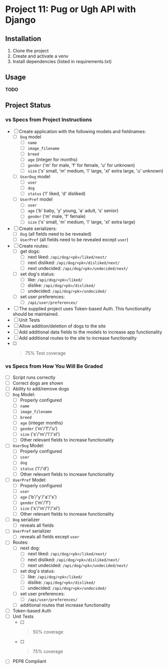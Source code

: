 Project 11: Pug or Ugh API with Django
======================================

Installation
------------
1. Clone the project
2. Create and activate a venv
3. Install dependencies (listed in requirements.txt)

Usage
-----
**TODO**

Project Status
--------------
### vs Specs from Project Instructions ###
- [ ] Create application with the following models and fieldnames:
  - [ ] `Dog` model
    - [ ] `name`
    - [ ] `image_filename`
    - [ ] `breed`
    - [ ] `age` (integer for months)
    - [ ] `gender` ('m' for male, 'f' for female, 'u' for unknown)
    - [ ] `size` ('s' small, 'm' medium, 'l' large, 'xl' extra large,
          'u' unknown)
  - [ ] `UserDog` model
    - [ ] `user`
    - [ ] `dog`
    - [ ] `status` ('l' liked, 'd' disliked)
  - [ ] `UserPref` model
    - [ ] `user`
    - [ ] `age` ('b' baby, 'y' young, 'a' adult, 's' senior)
    - [ ] `gender` ('m' male, 'f' female)
    - [ ] `size` ('s' small, 'm' medium, 'l' large, 'xl' extra large)
- [ ] Create serializers:
  - [ ] `Dog` (all fields need to be revealed)
  - [ ] `UserPref` (all fields need to be revealed except `user`)
- [ ] Create routes:
  - [ ] get dogs:
    - [ ] next liked: `/api/dog/<pk>/liked/next/`
    - [ ] next disliked: `/api/dog/<pk>/disliked/next/`
    - [ ] next undecided: `/api/dog/<pk>/undecided/next/`
  - [ ] set dog's status:
    - [ ] like: `/api/dog/<pk>/liked/`
    - [ ] dislike: `/api/dog/<pk>/disliked/`
    - [ ] undecided: `/api/dog/<pk>/undecided/`
  - [ ] set user preferences:
    - [ ] `/api/user/preferences/`
- [ ] The supplied project uses Token-based Auth. This functionality should be
      maintained.
- [ ] Unit Tests
- [ ] Allow addition/deletion of dogs to the site
- [ ] Add additional data fields to the models to increase app functionality
- [ ] Add additional routes to the site to increase functionality
- [ ] >75% Test coverage

### vs Specs from How You Will Be Graded ###
- [ ] Script runs correctly
- [ ] Correct dogs are shown
- [ ] Ability to add/remove dogs
- [ ] `Dog` Model:
  - [ ] Properly configured
  - [ ] `name`
  - [ ] `image_filename`
  - [ ] `breed`
  - [ ] `age` (integer months)
  - [ ] `gender` ('m'/'f'/'u')
  - [ ] `size` ('s'/'m'/'l'/'xl')
  - [ ] Other relevant fields to increase functionality
- [ ] `UserDog` Model:
  - [ ] Properly configured
  - [ ] `user`
  - [ ] `dog`
  - [ ] `status` ('l'/'d')
  - [ ] Other relevant fields to increase functionality
- [ ] `UserPref` Model:
  - [ ] Properly configured
  - [ ] `user`
  - [ ] `age` ('b'/'y'/'a'/'s')
  - [ ] `gender` ('m'/'f')
  - [ ] `size` ('s'/'m'/'l'/'xl')
  - [ ] Other relevant fields to increase functionality
- [ ] `Dog` serializer
  - [ ] reveals all fields
- [ ] `UserPref` serializer
  - [ ] reveals all fields except `user`
- [ ] Routes:
  - [ ] next dog:
    - [ ] next liked: `/api/dog/<pk>/liked/next/`
    - [ ] next disliked: `/api/dog/<pk>/disliked/next/`
    - [ ] next undecided: `/api/dog/<pk>/undecided/next/`
  - [ ] set dog's status:
    - [ ] like: `/api/dog/<pk>/liked/`
    - [ ] dislike: `/api/dog/<pk>/disliked/`
    - [ ] undecided: `/api/dog/<pk>/undecided/`
  - [ ] set user preferences:
    - [ ] `/api/user/preferences/`
  - [ ] additional routes that increase functionality
- [ ] Token-based Auth
- [ ] Unit Tests
  - [ ] >50% coverage
  - [ ] >75% coverage
- [ ] PEP8 Compliant

